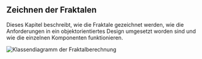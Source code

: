 ## Zeichnen der Fraktalen ##

Dieses Kapitel beschreibt, wie die Fraktale gezeichnet werden, wie die
Anforderungen in ein objektorientiertes Design umgesetzt worden sind und wie die
einzelnen Komponenten funktionieren.

![Klassendiagramm der Fraktalberechnung](figures/fractals-core.png)
